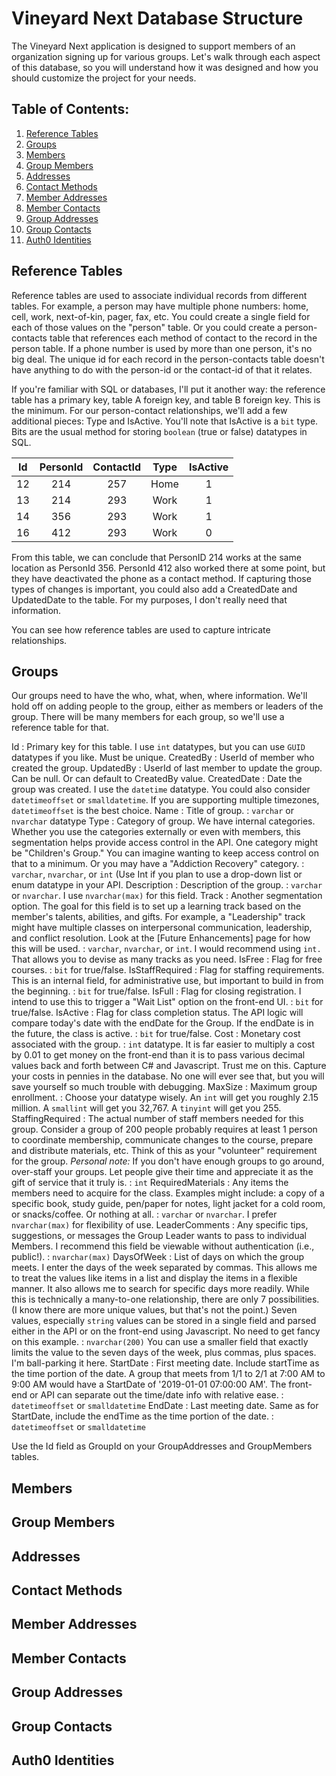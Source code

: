# Vineyard Next Database Structure

The Vineyard Next application is designed to support members of an organization signing up for various groups. Let's walk through each aspect of this database, so you will understand how it was designed and how you should customize the project for your needs.

## Table of Contents:
1. [Reference Tables](#reference-table)
1. [Groups](#groups)
1. [Members](#members)
1. [Group Members](#groupmembers)
1. [Addresses](#addresses)
1. [Contact Methods](#contactmethods)
1. [Member Addresses](#memberaddresses)
1. [Member Contacts](#membercontacts)
1. [Group Addresses](#groupaddresses)
1. [Group Contacts](#groupcontacts)
1. [Auth0 Identities](#auth0identities)

## Reference Tables
Reference tables are used to associate individual records from different tables. For example, a person may have multiple phone numbers: home, cell, work, next-of-kin, pager, fax, etc. You could create a single field for each of those values on the "person" table. Or you could create a person-contacts table that references each method of contact to the record in the person table. If a phone number is used by more than one person, it's no big deal. The unique id for each record in the person-contacts table doesn't have anything to do with the person-id or the contact-id of that it relates.

If you're familiar with SQL or databases, I'll put it another way: the reference table has a primary key, table A foreign key, and table B foreign key. This is the minimum. For our person-contact relationships, we'll add a few additional pieces: Type and IsActive. You'll note that IsActive is a `bit` type. Bits are the usual method for storing `boolean` (true or false) datatypes in SQL.

| Id | PersonId | ContactId | Type | IsActive |
|:--:|:---:|:---:|:---:|:---:|
| 12 | 214 | 257 | Home | 1 |
| 13 | 214 | 293 | Work | 1 |
| 14 | 356 | 293 | Work | 1 |
| 16 | 412 | 293 | Work | 0 |

From this table, we can conclude that PersonID 214 works at the same location as PersonId 356. PersonId 412 also worked there at some point, but they have deactivated the phone as a contact method. If capturing those types of changes is important, you could also add a CreatedDate and UpdatedDate to the table. For my purposes, I don't really need that information.

You can see how reference tables are used to capture intricate relationships.

## Groups
Our groups need to have the who, what, when, where information. We'll hold off on adding people to the group, either as members or leaders of the group. There will be many members for each group, so we'll use a reference table for that.



Id
: Primary key for this table. I use `int` datatypes, but you can use `GUID` datatypes if you like. Must be unique.
CreatedBy
: UserId of member who created the group.
UpdatedBy
: UserId of last member to update the group. Can be null. Or can default to CreatedBy value.
CreatedDate
: Date the group was created. I use the `datetime` datatype. You could also consider `datetimeoffset` or `smalldatetime`. If you are supporting multiple timezones, `datetimeoffset` is the best choice.
Name
: Title of group.
: `varchar` or `nvarchar` datatype
Type
: Category of group. We have internal categories. Whether you use the categories externally or even with members, this segmentation helps provide access control in the API. One category might be "Children's Group." You can imagine wanting to keep access control on that to a minimum. Or you may have a "Addiction Recovery" category.
: `varchar`, `nvarchar`, or `int` (Use Int if you plan to use a drop-down list or enum datatype in your API.
Description
: Description of the group.
: `varchar` or `nvarchar`. I use `nvarchar(max)` for this field.
Track
: Another segmentation option. The goal for this field is to set up a learning track based on the member's talents, abilities, and gifts. For example, a "Leadership" track might have multiple classes on interpersonal communication, leadership, and conflict resolution. Look at the [Future Enhancements] page for how this will be used.
: `varchar`, `nvarchar`, or `int`. I would recommend using `int.` That allows you to devise as many tracks as you need.
IsFree
: Flag for free courses.
: `bit` for true/false.
IsStaffRequired
: Flag for staffing requirements. This is an internal field, for administrative use, but important to build in from the beginning.
: `bit` for true/false.
IsFull
: Flag for closing registration. I intend to use this to trigger a "Wait List" option on the front-end UI.
: `bit` for true/false.
IsActive
: Flag for class completion status. The API logic will compare today's date with the endDate for the Group. If the endDate is in the future, the class is active.
: `bit` for true/false.
Cost
: Monetary cost associated with the group.
: `int` datatype. It is far easier to multiply a cost by 0.01 to get money on the front-end than it is to pass various decimal values back and forth between C# and Javascript. Trust me on this. Capture your costs in pennies in the database. No one will ever see that, but you will save yourself so much trouble with debugging.
MaxSize
: Maximum group enrollment.
: Choose your datatype wisely. An `int` will get you roughly 2.15 million. A `smallint` will get you 32,767. A `tinyint` will get you 255.
StaffingRequired
: The actual number of staff members needed for this group. Consider a group of 200 people probably requires at least 1 person to coordinate membership, communicate changes to the course, prepare and distribute materials, etc. Think of this as your "volunteer" requirement for the group. *Personal note:* If you don't have enough groups to go around, over-staff your groups. Let people give their time and appreciate it as the gift of service that it truly is.
: `int`
RequiredMaterials
: Any items the members need to acquire for the class. Examples might include: a copy of a specific book, study guide, pen/paper for notes, light jacket for a cold room, or snacks/coffee. Or nothing at all.
: `varchar` or `nvarchar`. I prefer `nvarchar(max)` for flexibility of use.
LeaderComments
: Any specific tips, suggestions, or messages the Group Leader wants to pass to individual Members. I recommend this field be viewable without authentication (i.e., public!).
: `nvarchar(max)`
DaysOfWeek
: List of days on which the group meets. I enter the days of the week separated by commas. This allows me to treat the values like items in a list and display the items in a flexible manner. It also allows me to search for specific days more readily. While this is technically a many-to-one relationship, there are only 7 possibilities. (I know there are more unique values, but that's not the point.) Seven values, especially `string` values can be stored in a single field and parsed either in the API or on the front-end using Javascript. No need to get fancy on this example.
: `nvarchar(200)` You can use a smaller field that exactly limits the value to the seven days of the week, plus commas, plus spaces. I'm ball-parking it here.
StartDate
: First meeting date. Include startTime as the time portion of the date. A group that meets from 1/1 to 2/1 at 7:00 AM to 9:00 AM would have a StartDate of '2019-01-01 07:00:00 AM'. The front-end or API can separate out the time/date info with relative ease.
: `datetimeoffset` or `smalldatetime`
EndDate
: Last meeting date. Same as for StartDate, include the endTime as the time portion of the date.
: `datetimeoffset` or `smalldatetime`

Use the Id field as GroupId on your GroupAddresses and GroupMembers tables.

## Members


## Group Members

## Addresses

## Contact Methods

## Member Addresses

## Member Contacts

## Group Addresses

## Group Contacts

## Auth0 Identities
